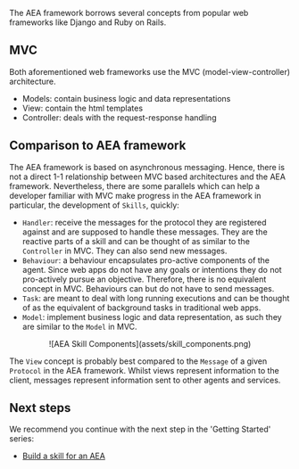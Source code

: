 The AEA framework borrows several concepts from popular web frameworks like Django and Ruby on Rails.

## MVC

Both aforementioned web frameworks use the MVC (model-view-controller) architecture.

- Models: contain business logic and data representations
- View: contain the html templates
- Controller: deals with the request-response handling

## Comparison to AEA framework

The AEA framework is based on asynchronous messaging. Hence, there is not a direct 1-1 relationship between MVC based architectures and the AEA framework. Nevertheless, there are some parallels which can help a developer familiar with MVC make progress in the AEA framework in particular, the development of `Skills`, quickly:

- `Handler`: receive the messages for the protocol they are registered against and are supposed to handle these messages. They are the reactive parts of a skill and can be thought of as similar to the `Controller` in MVC. They can also send new messages.
- `Behaviour`: a behaviour encapsulates pro-active components of the agent. Since web apps do not have any goals or intentions they do not pro-actively pursue an objective. Therefore, there is no equivalent concept in MVC. Behaviours can but do not have to send messages.
- `Task`: are meant to deal with long running executions and can be thought of as the equivalent of background tasks in traditional web apps.
- `Model`: implement business logic and data representation, as such they are similar to the `Model` in MVC.

<center>![AEA Skill Components](assets/skill_components.png)</center>

The `View` concept is probably best compared to the `Message` of a given `Protocol` in the AEA framework. Whilst views represent information to the client, messages represent information sent to other agents and services.

## Next steps

We recommend you continue with the next step in the 'Getting Started' series:

- <a href="../aea-vs-mvc/">Build a skill for an AEA</a>

<br />
